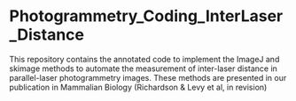 # Photogrammetry_Coding_InterLaser_Distance
This repository contains the annotated code to implement the ImageJ and skimage methods to automate the measurement of inter-laser distance in parallel-laser photogrammetry images. These methods are presented in our publication in Mammalian Biology (Richardson &amp; Levy et al, in revision)

